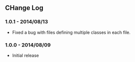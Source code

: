 ## CHange Log

### 1.0.1 - 2014/08/13
- Fixed a bug with files defining multiple classes in each file.

### 1.0.0 - 2014/08/09
- Initial release